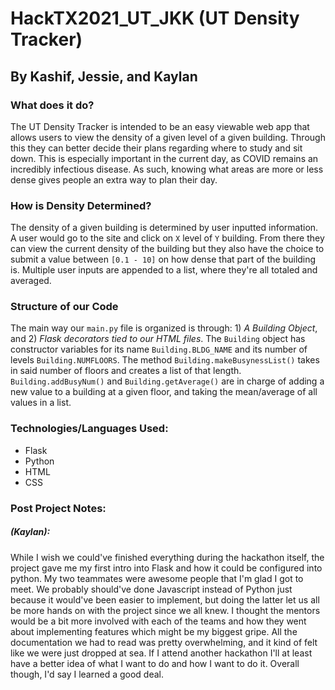 # HackTX2021_UT_JKK (UT Density Tracker)

## By Kashif, Jessie, and Kaylan

### What does it do?

The UT Density Tracker is intended to be an easy viewable web app that allows users to view the density of a given level of a given building. Through this they can better decide their plans regarding where to study and sit down. This is especially important in the current day, as COVID remains an incredibly infectious disease. As such, knowing what areas are more or less dense gives people an extra way to plan their day.

### How is Density Determined?

The density of a given building is determined by user inputted information. A user would go to the site and click on `X` level of `Y` building. From there they can view the current density of the building but they also have the choice to submit a value between `[0.1 - 10]` on how dense that part of the building is. Multiple user inputs are appended to a list, where they're all totaled and averaged. 

### Structure of our Code

The main way our `main.py` file is organized is through: 1) *A Building Object*, and 2) *Flask decorators tied to our HTML files*. The `Building` object has constructor variables for its name `Building.BLDG_NAME` and its number of levels `Building.NUMFLOORS`. The method `Building.makeBusynessList()` takes in said number of floors and creates a list of that length. `Building.addBusyNum()` and `Building.getAverage()` are in charge of adding a new value to a building at a given floor, and taking the mean/average of all values in a list.

### Technologies/Languages Used:
- Flask
- Python
- HTML
- CSS

### Post Project Notes:

##### (Kaylan):

While I wish we could've finished everything during the hackathon itself, the project gave me my first intro into Flask and how it could be configured into python. My two teammates were awesome people that I'm glad I got to meet. We probably should've done Javascript instead of Python just because it would've been easier to implement, but doing the latter let us all be more hands on with the project since we all knew. I thought the mentors would be a bit more involved with each of the teams and how they went about implementing features which might be my biggest gripe. All the documentation we had to read was pretty overwhelming, and it kind of felt like we were just dropped at sea. If I attend another hackathon I'll at least have a better idea of what I want to do and how I want to do it. Overall though, I'd say I learned a good deal.

